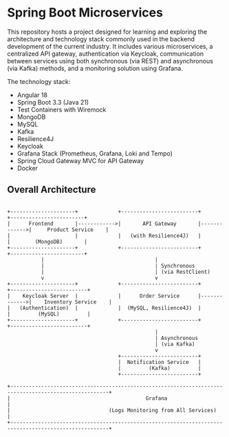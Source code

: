 # Spring Boot Microservices
This repository hosts a project designed for learning and exploring the architecture and technology stack commonly used in the backend development of the current industry. 
It includes various microservices, a centralized API gateway, authentication via Keycloak, 
communication between services using both synchronous (via REST) and asynchronous (via Kafka) methods, 
and a monitoring solution using Grafana.

The technology stack:
- Angular 18
- Spring Boot 3.3 (Java 21)
- Test Containers with Wiremock
- MongoDB
- MySQL
- Kafka
- Resilience4J
- Keycloak
- Grafana Stack (Prometheus, Grafana, Loki and Tempo)
- Spring Cloud Gateway MVC for API Gateway
- Docker

## Overall Architecture
```

+---------------------+             +-------------------------+              +------------------------+ 
|      Frontend       |------------>|       API Gateway       |------------->|     Product Service    | 
|                     |             |   (with Resilience4J)   |              |        (MongoDB)       | 
+---------------------+             +-------------------------+              +------------------------+ 
           |                                    |                                                       
           |                                    | Synchronous                                           
           |                                    | (via RestClient)                                      
           v                                    v                                                       
+---------------------+             +-------------------------+              +-------------------------+
|    Keycloak Server  |             |      Order Service      |------------->|    Inventory Service    |
|   (Authentication)  |             |  (MySQL, Resilience4J)  |              |         (MySQL)         |
+---------------------+             +-------------------------+              +-------------------------+
                                                |                                                       
                                                | Asynchronous                                          
                                                | (via Kafka)                                           
                                                v                                                       
                                    +-------------------------+                                         
                                    |  Notification Service   |                                         
                                    |         (Kafka)         |                                         
                                    +-------------------------+                                         

+------------------------------------------------------------------------------------------------------+
|                                            Grafana                                                   |
|                                (Logs Monitoring from All Services)                                   |
+------------------------------------------------------------------------------------------------------+

```

